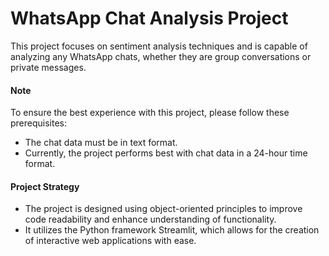 # WhatsApp Chat Analysis Project
This project focuses on sentiment analysis techniques and is capable of analyzing any WhatsApp chats, whether they are group conversations or private messages.

#### **Note**
To ensure the best experience with this project, please follow these prerequisites:
- The chat data must be in text format.
- Currently, the project performs best with chat data in a 24-hour time format. 

#### Project Strategy
- The project is designed using object-oriented principles to improve code readability and enhance understanding of functionality.
- It utilizes the Python framework Streamlit, which allows for the creation of interactive web applications with ease.



